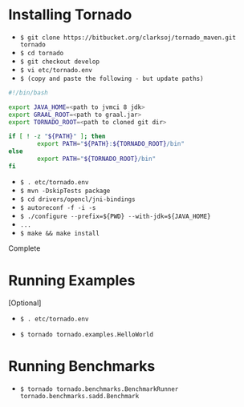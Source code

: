 
# Installing Tornado #

  - `$ git clone https://bitbucket.org/clarksoj/tornado_maven.git tornado`
  - `$ cd tornado`
  - `$ git checkout develop`
  - `$ vi etc/tornado.env`
  - `$ (copy and paste the following - but update paths)`

```bash
#!/bin/bash

export JAVA_HOME=<path to jvmci 8 jdk>
export GRAAL_ROOT=<path to graal.jar>
export TORNADO_ROOT=<path to cloned git dir>

if [ ! -z "${PATH}" ]; then
        export PATH="${PATH}:${TORNADO_ROOT}/bin"
else
        export PATH="${TORNADO_ROOT}/bin"
fi
```

  - `$ . etc/tornado.env`
  - `$ mvn -DskipTests package`
  - `$ cd drivers/opencl/jni-bindings`
  - `$ autoreconf -f -i -s`
  - `$ ./configure --prefix=${PWD} --with-jdk=${JAVA_HOME}`
  - `...`
  - `$ make && make install`

Complete

# Running Examples #

  [Optional]
  - `$ . etc/tornado.env`
  
  - `$ tornado tornado.examples.HelloWorld`


# Running Benchmarks #

  - `$ tornado tornado.benchmarks.BenchmarkRunner tornado.benchmarks.sadd.Benchmark`



